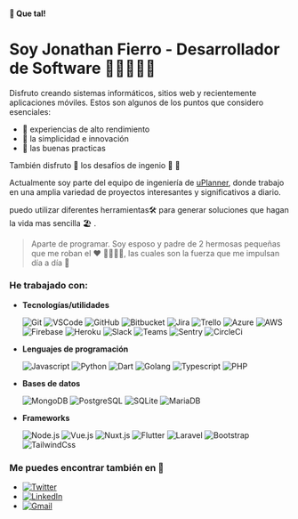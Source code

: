 #### 👋 Que tal!
# Soy Jonathan Fierro - Desarrollador de Software 👨🏻‍💻✨🚀

Disfruto creando sistemas informáticos, sitios web y recientemente aplicaciones móviles. Estos son algunos de los puntos que considero esenciales:

- 🚀 experiencias de alto rendimiento
- 🤩 la simplicidad e innovación
- 🧐 las buenas practicas

También disfruto 🤔 los desafíos de ingenio 🤯 🤪

Actualmente soy parte del equipo de ingeniería de [uPlanner](https://www.uplanner.com), donde trabajo en una amplia variedad de proyectos interesantes y significativos a diario.

puedo utilizar diferentes herramientas🛠 para generar soluciones que hagan la vida mas sencilla 🏖 .

> Aparte de programar. Soy esposo y padre de 2 hermosas pequeñas que me roban el ❤️  👨‍👩‍👧‍👧, las cuales son la fuerza que me impulsan día a día 🏅

### He trabajado con:

* **Tecnologías/utilidades**

  ![Git](https://img.shields.io/badge/-Git-F05032?logo=git&logoColor=fff)
  ![VSCode](https://img.shields.io/badge/-VSCode-007ACC?logo=visual-studio-code&logoColor=fff)
  ![GitHub](https://img.shields.io/badge/-GitHub-181717?logo=github&logoColor=fff)
  ![Bitbucket](https://img.shields.io/badge/-Bitbucket-0052CC?logo=bitbucket&logoColor=fff)
  ![Jira](https://img.shields.io/badge/-Jira-0052CC?logo=jira&logoColor=fff)
  ![Trello](https://img.shields.io/badge/-Trello-0079BF?logo=Trello&logoColor=fff)
  ![Azure](https://img.shields.io/badge/-Azure-0089D6?logo=microsoft-azure&logoColor=fff)
  ![AWS](https://img.shields.io/badge/-AWS-232F3E?logo=amazon-aws&logoColor=fff)
  ![Firebase](https://img.shields.io/badge/-Firebase-FFCA22?logo=firebase&logoColor=fff)
  ![Heroku](https://img.shields.io/badge/-Heroku-430098?logo=heroku&logoColor=fff)
  ![Slack](https://img.shields.io/badge/-Slack-4A154B?logo=Slack&logoColor=fff)
  ![Teams](https://img.shields.io/badge/-Teams-6264A7?logo=microsoft-teams&logoColor=fff)
  ![Sentry](https://img.shields.io/badge/-Sentry-FB4226?logo=sentry&logoColor=fff)
  ![CircleCi](https://img.shields.io/badge/-CircleCi-343434?logo=CircleCi&logoColor=fff)

* **Lenguajes de programación**

  ![Javascript](https://img.shields.io/badge/-Javascript-F7DF1E?logo=Javascript&logoColor=fff)
  ![Python](https://img.shields.io/badge/-Python-3776AB?logo=Python&logoColor=fff)
  ![Dart](https://img.shields.io/badge/-Dart-0175C2?logo=Dart&logoColor=fff)
  ![Golang](https://img.shields.io/badge/-Golang-00ADD8?logo=go&logoColor=fff)
  ![Typescript](https://img.shields.io/badge/-Typescript-007ACC?logo=Typescript&logoColor=fff)
  ![PHP](https://img.shields.io/badge/-PHP-777BB4?logo=PHP&logoColor=fff)

* **Bases de datos**

  ![MongoDB](https://img.shields.io/badge/-MongoDB-47A248?logo=MongoDB&logoColor=fff)
  ![PostgreSQL](https://img.shields.io/badge/-PostgreSQL-336791?logo=PostgreSQL&logoColor=fff)
  ![SQLite](https://img.shields.io/badge/-SQLite-003B57?logo=SQLite&logoColor=fff)
  ![MariaDB](https://img.shields.io/badge/-MariaDB-003545?logo=MariaDB&logoColor=fff)

* **Frameworks**

  ![Node.js](https://img.shields.io/badge/-Node.js-339933?logo=Node.js&logoColor=fff)
  ![Vue.js](https://img.shields.io/badge/-Vue.js-4FC08D?logo=vue.js&logoColor=fff)
  ![Nuxt.js](https://img.shields.io/badge/-Nuxt.js-00C58E?logo=Nuxt.js&logoColor=fff)
  ![Flutter](https://img.shields.io/badge/-Flutter-02569B?logo=flutter&logoColor=fff)
  ![Laravel](https://img.shields.io/badge/-Laravel-FF2D20?logo=Laravel&logoColor=fff)
  ![Bootstrap](https://img.shields.io/badge/-Bootstrap-563D7C?logo=Bootstrap&logoColor=fff)
  ![TailwindCss](https://img.shields.io/badge/-Tailwind_css-563D7C?logo=Tailwind-Css&logoColor=fff)

### Me puedes encontrar también en 🥳

* [![Twitter](https://img.shields.io/badge/-Twitter-1DA1F2?style=for-the-badge&logo=Twitter&logoColor=fff)](https://twitter.com/jota_fierro)
* [![LinkedIn](https://img.shields.io/badge/-LINKEDIN-0077B5?style=for-the-badge&logo=linkedin&logoColor=fff)](https://www.linkedin.com/in/jotafierro/)
* [![Gmail](https://img.shields.io/badge/-GMAIL-D14836?style=for-the-badge&logo=gmail&logoColor=fff)](mailto:jotafierro.tech@gmail.com)
